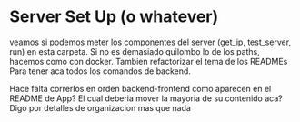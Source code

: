 # Server Set Up (o whatever)

veamos si podemos meter los componentes del server (get_ip, test_server, run) en esta carpeta.
Si no es demasiado quilombo lo de los paths, hacemos como con docker. Tambien refactorizar el tema de los READMEs
Para tener aca todos los comandos de backend.

Hace falta correrlos en orden backend-frontend como aparecen en el README de App? El cual deberia mover la mayoria de su contenido aca?
Digo por detalles de organizacion mas que nada
